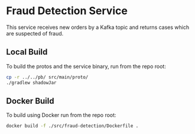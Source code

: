 # Fraud Detection Service 

This service receives new orders by a Kafka topic and returns cases which are
suspected of fraud.

## Local Build

To build the protos and the service binary, run from the repo root:

```sh
cp -r ../../pb/ src/main/proto/
./gradlew shadowJar
```

## Docker Build

To build using Docker run from the repo root:

```sh
docker build -f ./src/fraud-detection/Dockerfile .
```
